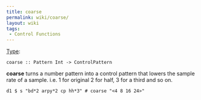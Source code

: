 ```yaml
---
title: coarse
permalink: wiki/coarse/
layout: wiki
tags:
 - Control Functions
---
```


[Type](/wiki/Type_signature "wikilink"):

    coarse :: Pattern Int -> ControlPattern

**coarse** turns a number pattern into a control pattern that lowers the
sample rate of a sample. i.e. 1 for original 2 for half, 3 for a third
and so on.

    d1 $ s "bd*2 arpy*2 cp hh*3" # coarse "<4 8 16 24>"
